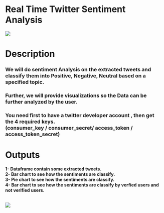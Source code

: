 # Real Time Twitter Sentiment Analysis
![](https://monkeylearn.com/static/6700dcab9bcc691104dd0d794f6e7ef4/Sentiment-analysis-of-Twitter-Social.png)

# Description
### We will do sentiment Analysis on the extracted tweets and classify them into Positive, Negative, Neutral based on a specified topic. 
### Further, we will provide visualizations so the Data can be further analyzed by the user.
### You need first to have a twitter developer account , then get the 4 required keys.<br> (consumer_key / consumer_secret/ access_token / access_token_secret)
# Outputs
<b>
1- Dataframe contain some extracted tweets. <br>
2- Bar chart to see how the sentiments are classify. <br>
3- Pie chart to see how the sentiments are classify. <br>
4- Bar chart to see how the sentiments are classify by verfied users and not verified users. <br>
</b><br>

![](https://raw.githubusercontent.com/hbfawaz112/Real-Time-Twitter-Sentiment-Analysis/main/ss.PNG?token=AKRXMIUPQTCAUG3EBTJQL6LBRMLLC)
